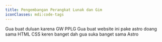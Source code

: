 ```yaml
---
title: Pengembangan Perangkat Lunak dan Gim
iconClasses: mdi:code-tags
---
```


Gua buat duluan karena GW PPLG
Gua buat website ini pake astro doang sama HTML CSS keren banget dah gua suka banget sama Astro
